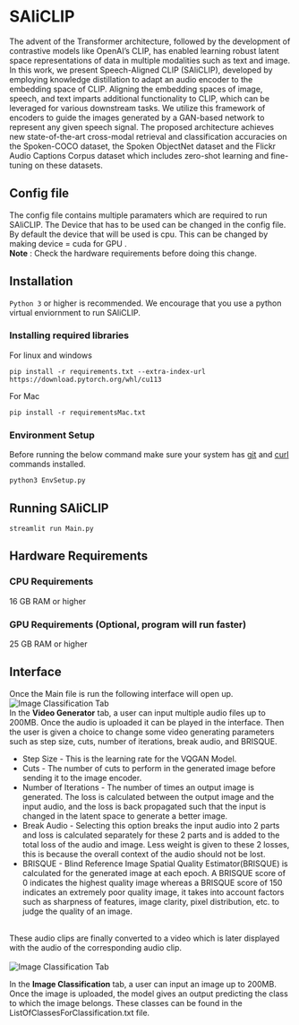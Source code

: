 # SAliCLIP
The advent of the Transformer architecture, followed by the development of contrastive models like OpenAI’s CLIP, has enabled learning robust latent space representations of data in multiple modalities such as text and image. In this work, we present Speech-Aligned CLIP (SAliCLIP), developed by employing knowledge distillation to adapt an audio encoder to the embedding space of CLIP. Aligning the embedding spaces of image, speech, and text imparts additional functionality to CLIP, which can be leveraged for various downstream tasks. We utilize this framework of encoders to guide the images generated by a GAN-based network to represent any given speech signal. The proposed architecture achieves new state-of-the-art cross-modal retrieval and classification accuracies on the Spoken-COCO dataset, the Spoken ObjectNet dataset and the Flickr Audio Captions Corpus dataset which includes zero-shot learning and fine-tuning on these datasets.
## Config file
The config file contains multiple paramaters which are required to run SAliCLIP. The Device that has to be used can be changed in the config file. By default the device that will be used is cpu. This can be changed by making device = cuda for GPU . </br>
**Note** : Check the hardware requirements before doing this change.
## Installation
```Python 3``` or higher is recommended. We encourage that you use a python virtual enviornment to run SAliCLIP.
### Installing required libraries
For linux and windows
```
pip install -r requirements.txt --extra-index-url https://download.pytorch.org/whl/cu113
```
For Mac
```
pip install -r requirementsMac.txt 
```
### Environment Setup
Before running the below command make sure your system has [git](https://www.atlassian.com/git/tutorials/install-git) and [curl](https://help.ubidots.com/en/articles/2165289-learn-how-to-install-run-curl-on-windows-macosx-linux) commands installed.
```
python3 EnvSetup.py
```
## Running SAliCLIP
```
streamlit run Main.py
```
## Hardware Requirements
### CPU Requirements
16 GB RAM or higher 
### GPU Requirements (Optional, program will run faster)
25 GB RAM or higher
## Interface
Once the Main file is run the following interface will open up.
</br>
<img alt="Image Classification Tab" src="https://github.com/Rithvik-G/SAliCLIP/blob/main/Images/Video_Generator.png">
</br>
In the **Video Generator** tab, a user can input multiple audio files up to 200MB. Once the audio is uploaded it can be played in the interface. Then the user is given a choice to change some video generating parameters such as step size, cuts, number of iterations, break audio, and BRISQUE.</br> 
+ Step Size - This is the learning rate for the VQGAN Model.
+ Cuts - The number of cuts to perform in the generated image before sending it to the image encoder.
+ Number of Iterations - The number of times an output image is generated. The loss is calculated between the output image and the input audio, and the loss is back propagated such that the input is changed in the latent space to generate a better image.
+ Break Audio - Selecting this option breaks the input audio into 2 parts and loss is calculated separately for these 2 parts and is added to the total loss of the audio and image. Less weight is given to these 2 losses, this is because the overall context of the audio should not be lost.
+ BRISQUE - Blind Reference Image Spatial Quality Estimator(BRISQUE) is calculated for the generated image at each epoch. A BRISQUE score of 0 indicates the highest quality image whereas a BRISQUE score of 150 indicates an extremely poor quality image, it takes into account factors such as sharpness of features, image clarity, pixel distribution, etc. to judge the quality of an image.</br>
</br>
These audio clips are finally converted to a video which is later displayed with the audio of the corresponding audio clip.</br>
</br>
<img alt="Image Classification Tab" src="https://github.com/Rithvik-G/SAliCLIP/blob/main/Images/Image_Classification.png">
</br>

In the <b>Image Classification</b> tab, a user can input an image up to 200MB. Once the image is uploaded, the model gives an output predicting the class to which the image belongs. These classes can be found in the ListOfClassesForClassification.txt file.  


